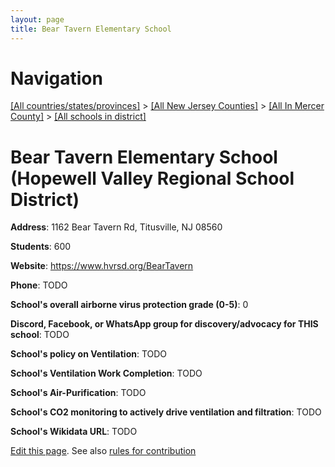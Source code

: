 ```yaml
---
layout: page
title: Bear Tavern Elementary School
---
```

# Navigation

[[All countries/states/provinces]](../../../..) > [[All New Jersey Counties]](../../..) > [[All In Mercer County]](../..) > [[All schools in district]](..)

# Bear Tavern Elementary School (Hopewell Valley Regional School District)

**Address**: 1162 Bear Tavern Rd, Titusville, NJ 08560

**Students**: 600

**Website**: <https://www.hvrsd.org/BearTavern>

**Phone**: TODO

**School's overall airborne virus protection grade (0-5)**: 0

**Discord, Facebook, or WhatsApp group for discovery/advocacy for THIS school**: TODO

**School's policy on Ventilation**: TODO

**School's Ventilation Work Completion**: TODO

**School's Air-Purification**: TODO

**School's CO2 monitoring to actively drive ventilation and filtration**: TODO

**School's Wikidata URL**: TODO


[Edit this page](https://github.com/ventilate-schools/NJ/edit/main/./Mercer/Hopewell_Valley_Regional_School_District/Bear_Tavern_Elementary_School.md). See also [rules for contribution](../../../contribution-rules/)